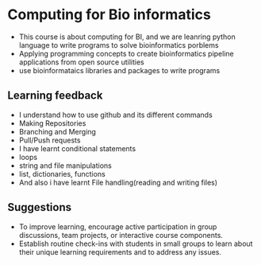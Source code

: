 # Computing for Bio informatics
- This course is about computing for BI, and we are leanring python language to write programs to solve bioinformatics porblems
- Applying programming concepts to create bioinformatics pipeline applications from open source utilities
- use bioinformataics libraries and packages to write programs

## Learning feedback
- I understand how to use github and its different commands
- Making Repositories
- Branching and Merging
- Pull/Push requests
- I have learnt conditional statements
- loops
- string and file manipulations
- list, dictionaries, functions
- And also i have learnt File handling(reading and writing files)

## Suggestions
- To improve learning, encourage active participation in group discussions, team projects, or interactive course components.
- Establish routine check-ins with students in small groups to learn about their unique learning requirements and to address any issues. 


